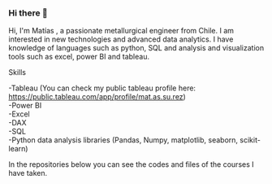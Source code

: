 ### Hi there 👋

Hi, I'm Matías , a passionate metallurgical engineer from Chile. I am interested in new technologies and advanced data analytics. I have knowledge of languages such as python, SQL and analysis and visualization tools such as excel, power BI and tableau.


Skills

-Tableau (You can check my public tableau profile here: https://public.tableau.com/app/profile/mat.as.su.rez) <br />
-Power BI <br />
-Excel <br />
-DAX <br />
-SQL <br />
-Python data analysis libraries (Pandas, Numpy, matplotlib, seaborn, scikit-learn) <br />

In the repositories below you can see the codes and files of the courses I have taken.

